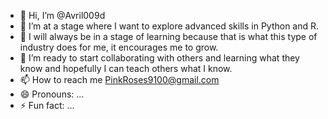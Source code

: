 - 👋 Hi, I’m @Avril009d
- 👀 I’m at a stage where I want to explore advanced skills in Python and R. 
- 🌱 I will always be in a stage of learning because that is what this type of industry does for me, it encourages me to grow. 
- 💞️ I’m ready to start collaborating with others and learning what they know and hopefully I can teach others what I know.
- 📫 How to reach me PinkRoses9100@gmail.com
- 😄 Pronouns: ...
- ⚡ Fun fact: ...

<!---
Avril009d/Avril009d is a ✨ special ✨ repository because its `README.md` (this file) appears on your GitHub profile.
You can click the Preview link to take a look at your changes.
--->
